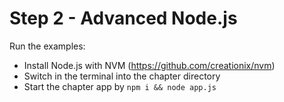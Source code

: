 # Step 2 - Advanced Node.js

Run the examples:
* Install Node.js with NVM (https://github.com/creationix/nvm)
* Switch in the terminal into the chapter directory
* Start the chapter app by ```npm i && node app.js```
